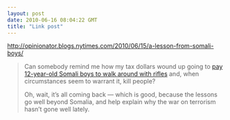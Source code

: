 ```yaml
---
layout: post
date: 2010-06-16 08:04:22 GMT
title: "Link post"
---
```

<http://opinionator.blogs.nytimes.com/2010/06/15/a-lesson-from-somali-boys/>

> Can somebody remind me how my tax dollars wound up going to [pay 12-year-old Somali boys to walk around with rifles](http://www.nytimes.com/2010/06/14/world/africa/14somalia.html) and, when circumstances seem to warrant it, kill people?
>
> Oh, wait, it’s all coming back — which is good, because the lessons go well beyond Somalia, and help explain why the war on terrorism hasn’t gone well lately.